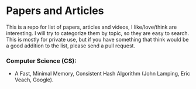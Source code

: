 # Papers and Articles

This is a repo for list of papers, articles and videos, I like/love/think are interesting. I will try to categorize them by topic, so they are easy to search. This is mostly for private use, but if you have something that think would be a good addition to the list, please send a pull request.

### Computer Science (CS):
+ A Fast, Minimal Memory, Consistent Hash Algorithm (John Lamping, Eric Veach, Google).
